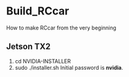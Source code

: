 # Build_RCcar
How to make RCcar from the very beginning
## Jetson TX2
1. cd NVIDIA-INSTALLER
2. sudo ./installer.sh
Initial password is **nvidia**.
